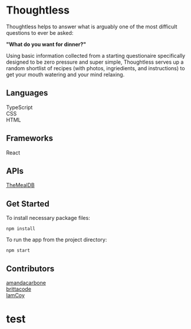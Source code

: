 # Thoughtless

Thoughtless helps to answer what is arguably one of the most difficult questions to ever be asked:

**"What do you want for dinner?"**

Using basic information collected from a starting questionaire specifically designed to be zero pressure and super simple, Thoughtless serves up a random shortlist of recipes (with photos, ingriedients, and instructions) to get your mouth watering and your mind relaxing.

## Languages

TypeScript\
CSS\
HTML

## Frameworks

React

## APIs

[TheMealDB](https://www.themealdb.com/)

## Get Started

To install necessary package files:

`npm install`

To run the app from the project directory:

`npm start`

## Contributors

[amandacarbone](https://github.com/amandacarbone)\
[brittacode](https://github.com/brittacode)\
[IamCoy](https://github.com/IamCoy)
# test

